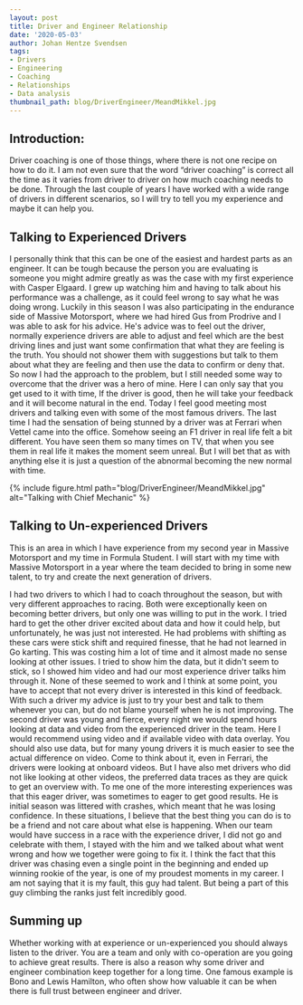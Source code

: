 ```yaml
---
layout: post
title: Driver and Engineer Relationship
date: '2020-05-03'
author: Johan Hentze Svendsen
tags:
- Drivers
- Engineering
- Coaching
- Relationships
- Data analysis
thumbnail_path: blog/DriverEngineer/MeandMikkel.jpg
---
```


## Introduction:  
Driver coaching is one of those things, where there is not one recipe on how to do it. 
I am not even sure that the word “driver coaching” is correct all the time as it varies 
from driver to driver on how much coaching needs to be done. Through the last couple of 
years I have worked with a wide range of drivers in different scenarios, so I will try 
to tell you my experience and maybe it can help you.

## Talking to Experienced Drivers

I personally think that this can be one of the easiest and hardest parts as an engineer.
It can be tough because the person you are evaluating is someone you might admire greatly 
as was the case with my first experience with Casper Elgaard. I grew up watching him and
having to talk about his performance was a challenge, as it could feel wrong to say
what he was doing wrong. Luckily in this season I was also participating in the endurance
side of Massive Motorsport, where we had hired Gus from Prodrive and I was able to ask 
for his advice. He's advice was to feel out the driver, normally experience drivers are 
able to adjust and feel which are the best driving lines and just want some confirmation 
that what they are feeling is the truth. You should not shower them with suggestions but 
talk to them about what they are feeling and then use the data to confirm or deny that. 
So now I had the approach to the problem, but I still needed some way to overcome that 
the driver was a hero of mine. Here I can only say that you get used to it with time, If 
the driver is good, then he will take your feedback and it will become natural in the end. 
Today I feel good meeting most drivers and talking even with some of the most famous drivers. 
The last time I had the sensation of being stunned by a driver was at Ferrari when Vettel 
came into the office. Somehow seeing an F1 driver in real life felt a bit different. You 
have seen them so many times on TV, that when you see them in real life it makes the moment 
seem unreal. But I will bet that as with anything else it is just a question of the abnormal 
becoming the new normal with time.


{% include figure.html path="blog/DriverEngineer/MeandMikkel.jpg" alt="Talking with Chief Mechanic" %}

## Talking to Un-experienced Drivers

This is an area in which I have experience from my second year in Massive Motorsport and 
my time in Formula Student. I will start with my time with Massive Motorsport in a year 
where the team decided to bring in some new talent, to try and create the next generation 
of drivers.

I had two drivers to which I had to coach throughout the season, but with very different 
approaches to racing. Both were exceptionally keen on becoming better drivers, but only 
one was willing to put in the work. I tried hard to get the other driver excited about data 
and how it could help, but unfortunately, he was just not interested. He had problems with 
shifting as these cars were stick shift and required finesse, that he had not learned in Go karting.
This was costing him a lot of time and it almost made no sense looking at other issues. 
 I tried to show him the data, but it didn't seem to stick, so I showed him video and had our most 
 experience driver talks him through it. None of these seemed to work and I think at some point, 
you have to accept that not every driver is interested in this kind of feedback. 
With such a driver my advice is just to try your best and talk to them whenever you can, but do not 
blame yourself when he is not improving. 
The second driver was young and fierce, every night we would spend hours looking at data 
and video from the experienced driver in the team. Here I would recommend using video and 
if available video with data overlay. You should also use data, but for many young drivers 
it is much easier to see the actual difference on video. Come to think about it, even in 
Ferrari, the drivers were looking at onboard videos. But I have also met drivers who did 
not like looking at other videos, the preferred data traces as they are quick to get an 
overview with. 
To me one of the more interesting experiences was that this eager driver, was sometimes 
to eager to get good results. He is initial season was littered with crashes, which meant 
that he was losing confidence. In these situations, I believe that the best thing you can 
do is to be a friend and not care about what else is happening. When our team would have 
success in a race with the experience driver, I did not go and celebrate with them, I stayed 
with the him and we talked about what went wrong and how we together were going to fix it. 
I think the fact that this driver was chasing even a single point in the beginning and 
ended up winning rookie of the year, is one of my proudest moments in my career. I am not 
saying that it is my fault, this guy had talent. But being a part of this guy climbing the 
ranks just felt incredibly good.

## Summing up

Whether working with at experience or un-experienced you should always listen to the 
driver. You are a team and only with co-operation are you going to achieve great results. 
There is also a reason why some driver and engineer combination keep together for a long 
time. One famous example is Bono and Lewis Hamilton, who often show how valuable it can be 
when there is full trust between engineer and driver.
